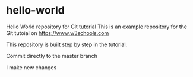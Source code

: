 # hello-world
Hello World repository for Git tutorial
This is an example repository for the Git tutoial on https://www.w3schools.com

This repository is built step by step in the tutorial.

Commit directly to the master branch

I make new changes
